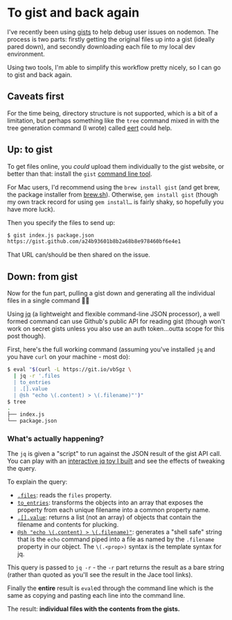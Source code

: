 # To gist and back again

I've recently been using [gists](https://gist.github.com) to help debug user issues on nodemon. The process is two parts: firstly getting the original files up into a gist (ideally pared down), and secondly downloading each file to my local dev environment.

Using two tools, I'm able to simplify this workflow pretty nicely, so I can go to gist and back again.

<!--more-->

## Caveats first

For the time being, directory structure is not supported, which is a bit of a limitation, but perhaps something like the `tree` command mixed in with the tree generation command (I wrote) called [eert](https://www.npmjs.com/package/eert) could help.

## Up: to gist

To get files online, you _could_ upload them individually to the gist website, or better than that: install the `gist` [command line tool](https://github.com/defunkt/gist#installation).

For Mac users, I'd recommend using the `brew install gist` (and get brew, the package installer from [brew.sh](https://brew.sh/)). Otherwise, `gem install gist` (though my own track record for using `gem install…` is fairly shaky, so hopefully you have more luck).

Then you specify the files to send up:

```bash
$ gist index.js package.json
https://gist.github.com/a24b93601b8b2a68b8e978460bf6e4e1
```

That URL can/should be then shared on the issue.

## Down: from gist

Now for the fun part, pulling a gist down and generating all the individual files in a single command 💪😃

Using [jq](https://stedolan.github.io/jq/) (a lightweight and flexible command-line JSON processor), a well formed command can use Github's public API for reading gist (though won't work on secret gists unless you also use an auth token…outta scope for this post though).

First, here's the full working command (assuming you've installed `jq` and you have `curl` on your machine - most do):

```bash
$ eval "$(curl -L https://git.io/vbSgz \
  | jq -r '.files
  | to_entries
  | .[].value
  | @sh "echo \(.content) > \(.filename)"')"
$ tree
.
├── index.js
└── package.json
```

### What's actually happening?

The `jq` is given a "script" to run against the JSON result of the gist API call. You can play with an [interactive jq toy I built](https://jace.isthe.link/#!/a24b93601b8b2a68b8e978460bf6e4e1?query=.files%20%7C%20to_entries%20%7C%20.%5B%5D.value%20%7C%20@sh%20%22echo%20%5C%28.content%29%20%3E%20%5C%28.filename%29%22) and see the effects of tweaking the query.

To explain the query:

* [`.files`](https://jace.isthe.link/#!/a24b93601b8b2a68b8e978460bf6e4e1?query=.files): reads the `files` property.
* [`to_entries`](https://jace.isthe.link/#!/a24b93601b8b2a68b8e978460bf6e4e1?query=.files%20%7C%20to_entries): transforms the objects into an array that exposes the property from each unique filename into a common property name.
* [`.[].value`](https://jace.isthe.link/#!/a24b93601b8b2a68b8e978460bf6e4e1?query=.files%20%7C%20to_entries%20%7C%20.%5B%5D.value): returns a list (not an array) of objects that contain the filename and contents for plucking.
* [`@sh "echo \(.content) > \(.filename)"`](https://jace.isthe.link/#!/a24b93601b8b2a68b8e978460bf6e4e1?query=.files%20%7C%20to_entries%20%7C%20.%5B%5D.value%20%7C%20@sh%20%22echo%20%5C%28.content%29%20%3E%20%5C%28.filename%29%22): generates a "shell safe" string that is the `echo` command piped into a file as named by the `.filename` property in our object. The `\(.<prop>)` syntax is the template syntax for jq.

This query is passed to `jq -r` - the `-r` part returns the result as a bare string (rather than quoted as you'll see the result in the Jace tool links).

Finally the **entire** result is `eval`ed through the command line which is the same as copying and pasting each line into the command line.

The result: **individual files with the contents from the gists.**
